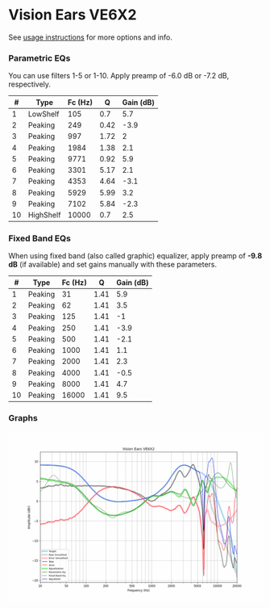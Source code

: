 # Vision Ears VE6X2
See [usage instructions](https://github.com/jaakkopasanen/AutoEq#usage) for more options and info.

### Parametric EQs
You can use filters 1-5 or 1-10. Apply preamp of -6.0 dB or -7.2 dB, respectively.

|   # | Type      |   Fc (Hz) |    Q |   Gain (dB) |
|-----|-----------|-----------|------|-------------|
|   1 | LowShelf  |       105 | 0.7  |         5.7 |
|   2 | Peaking   |       249 | 0.42 |        -3.9 |
|   3 | Peaking   |       997 | 1.72 |         2   |
|   4 | Peaking   |      1984 | 1.38 |         2.1 |
|   5 | Peaking   |      9771 | 0.92 |         5.9 |
|   6 | Peaking   |      3301 | 5.17 |         2.1 |
|   7 | Peaking   |      4353 | 4.64 |        -3.1 |
|   8 | Peaking   |      5929 | 5.99 |         3.2 |
|   9 | Peaking   |      7102 | 5.84 |        -2.3 |
|  10 | HighShelf |     10000 | 0.7  |         2.5 |

### Fixed Band EQs
When using fixed band (also called graphic) equalizer, apply preamp of **-9.8 dB** (if available) and set gains manually with these parameters.

|   # | Type    |   Fc (Hz) |    Q |   Gain (dB) |
|-----|---------|-----------|------|-------------|
|   1 | Peaking |        31 | 1.41 |         5.9 |
|   2 | Peaking |        62 | 1.41 |         3.5 |
|   3 | Peaking |       125 | 1.41 |        -1   |
|   4 | Peaking |       250 | 1.41 |        -3.9 |
|   5 | Peaking |       500 | 1.41 |        -2.1 |
|   6 | Peaking |      1000 | 1.41 |         1.1 |
|   7 | Peaking |      2000 | 1.41 |         2.3 |
|   8 | Peaking |      4000 | 1.41 |        -0.5 |
|   9 | Peaking |      8000 | 1.41 |         4.7 |
|  10 | Peaking |     16000 | 1.41 |         9.5 |

### Graphs
![](./Vision%20Ears%20VE6X2.png)
